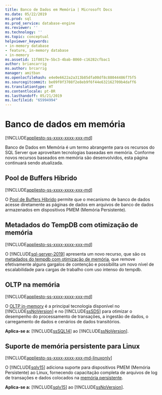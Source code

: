 ```yaml
---
title: Banco de Dados em Memória | Microsoft Docs
ms.date: 05/22/2019
ms.prod: sql
ms.prod_service: database-engine
ms.reviewer: ''
ms.technology: ''
ms.topic: conceptual
helpviewer_keywords:
- in-memory database
- feature, in-memory database
- in-memory
ms.assetid: 11f8017e-5bc3-4bab-8060-c16282cfbac1
author: briancarrig
ms.author: brcarrig
manager: amitban
ms.openlocfilehash: e4e0e6622a2a313b85dfa00df8c88044486f75f5
ms.sourcegitcommit: be09f0f3708f2e8eb9f6f44e632162709b4daff6
ms.translationtype: HT
ms.contentlocale: pt-BR
ms.lasthandoff: 05/21/2019
ms.locfileid: "65994994"
---
```

# <a name="in-memory-database"></a>Banco de dados em memória

[!INCLUDE[appliesto-ss-xxxx-xxxx-xxx-md](../includes/appliesto-ss-xxxx-xxxx-xxx-md.md)]

Banco de Dados em Memória é um termo abrangente para os recursos do SQL Server que aproveitam tecnologias baseadas em memória. Conforme novos recursos baseados em memória são desenvolvidos, esta página continuará sendo atualizada.

## <a name="hybrid-buffer-pool"></a>Pool de Buffers Híbrido

[!INCLUDE[appliesto-ss-xxxx-xxxx-xxx-md](../includes/appliesto-ss-xxxx-xxxx-xxx-md.md)]

O [Pool de Buffers Híbrido](../database-engine/configure-windows/hybrid-buffer-pool.md) permite que o mecanismo de banco de dados acesse diretamente as páginas de dados em arquivos de banco de dados armazenados em dispositivos PMEM (Memória Persistente).

## <a name="memory-optimized-tempdb-metadata"></a>Metadados do TempDB com otimização de memória

[!INCLUDE[appliesto-ss-xxxx-xxxx-xxx-md](../includes/appliesto-ss-xxxx-xxxx-xxx-md.md)]

O [!INCLUDE[sql-server-2019](../includes/sssqlv15-md.md)] apresenta um novo recurso, que são os [metadados do tempdb com otimização de memória](./databases/tempdb-database.md#memory-optimized-tempdb-metadata), que remove efetivamente alguns gargalos de contenção e possibilita um novo nível de escalabilidade para cargas de trabalho com uso intenso do tempdb.

## <a name="in-memory-oltp"></a>OLTP na memória

[!INCLUDE[appliesto-ss-xxxx-xxxx-xxx-md](../includes/appliesto-ss-xxxx-xxxx-xxx-md.md)]

O [OLTP in-memory](./in-memory-oltp/in-memory-oltp-in-memory-optimization.md) é a principal tecnologia disponível no [!INCLUDE[ssNoVersion](../includes/ssnoversion-md.md)] e no [!INCLUDE[ssSDS](../includes/sssds-md.md)] para otimizar o desempenho do processamento de transações, a ingestão de dados, o carregamento de dados e cenários de dados transitórios.

**Aplica-se a:** [!INCLUDE[ssSQL14](../includes/sssql14-md.md)] ao [!INCLUDE[ssNoVersion](../includes/ssnoversion-md.md)].

## <a name="persistent-memory-support-for-linux"></a>Suporte de memória persistente para Linux

[!INCLUDE[appliesto-ss-xxxx-xxxx-xxx-md-linuxonly](../includes/appliesto-ss-xxxx-xxxx-xxx-md-linuxonly.md)]

O [!INCLUDE[sqlv15](../includes/sssqlv15-md.md)] adiciona suporte para dispositivos PMEM (Memória Persistente) ao Linux, fornecendo capacitação completa de arquivos de log de transações e dados colocados na [memória persistente](../linux/sql-server-linux-configure-pmem.md).

**Aplica-se a:** [!INCLUDE[sqlv15](../includes/sssqlv15-md.md)] ao [!INCLUDE[ssNoVersion](../includes/ssnoversion-md.md)].
